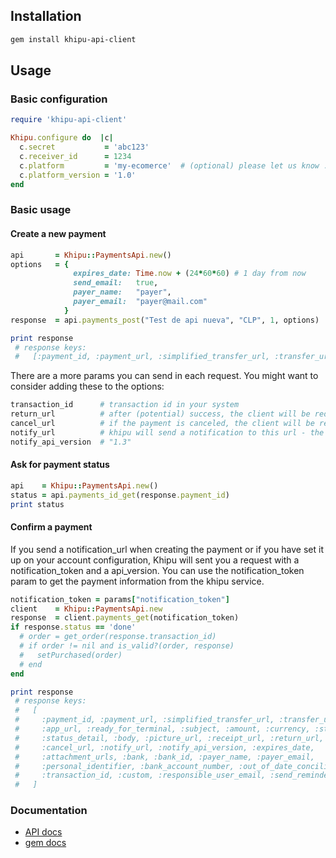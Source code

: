 ## Installation

```sh
gem install khipu-api-client
```

## Usage

### Basic configuration
```ruby
require 'khipu-api-client'

Khipu.configure do  |c|
  c.secret           = 'abc123'
  c.receiver_id      = 1234
  c.platform         = 'my-ecomerce'  # (optional) please let us know :)
  c.platform_version = '1.0'
end
```

### Basic usage

#### Create a new payment
```ruby
api       = Khipu::PaymentsApi.new()
options   = {
              expires_date: Time.now + (24*60*60) # 1 day from now
              send_email:   true,
              payer_name:   "payer",
              payer_email:  "payer@mail.com"
            }
response  = api.payments_post("Test de api nueva", "CLP", 1, options)

print response
 # response keys:
 #   [:payment_id, :payment_url, :simplified_transfer_url, :transfer_url, :app_url]
```

There are a more params you can send in each request. You might want to consider adding these to the options:

```ruby
transaction_id      # transaction id in your system
return_url          # after (potential) success, the client will be redirected to this url
cancel_url          # if the payment is canceled, the client will be redirected to this url
notify_url          # khipu will send a notification to this url - the client will not see this request
notify_api_version  # "1.3"
```

#### Ask for payment status
```ruby
api    = Khipu::PaymentsApi.new()
status = api.payments_id_get(response.payment_id)
print status
```


#### Confirm a payment
If you send a notification_url when creating the payment or if you have set it up on your account configuration, Khipu will sent you a request with a notification_token and a api_version. You can use the notification_token param to get the payment information from the khipu service.

```ruby
notification_token = params["notification_token"]
client    = Khipu::PaymentsApi.new
response  = client.payments_get(notification_token)
if response.status == 'done'
  # order = get_order(response.transaction_id)
  # if order != nil and is_valid?(order, response)
  #   setPurchased(order)
  # end
end

print response
 # response keys:
 #   [
 #     :payment_id, :payment_url, :simplified_transfer_url, :transfer_url,
 #     :app_url, :ready_for_terminal, :subject, :amount, :currency, :status,
 #     :status_detail, :body, :picture_url, :receipt_url, :return_url,
 #     :cancel_url, :notify_url, :notify_api_version, :expires_date,
 #     :attachment_urls, :bank, :bank_id, :payer_name, :payer_email,
 #     :personal_identifier, :bank_account_number, :out_of_date_conciliation,
 #     :transaction_id, :custom, :responsible_user_email, :send_reminders, :send_email
 #   ]
```

### Documentation

- [API docs](https://khipu.com/page/api)
- [gem docs](http://www.rubydoc.info/gems/khipu-api-client/)
